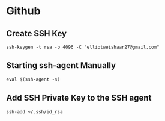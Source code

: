 # Github
## Create SSH Key
`ssh-keygen -t rsa -b 4096 -C "elliotweishaar27@gmail.com"`

## Starting ssh-agent Manually
`eval $(ssh-agent -s)`

## Add SSH Private Key to the SSH agent
`ssh-add ~/.ssh/id_rsa`